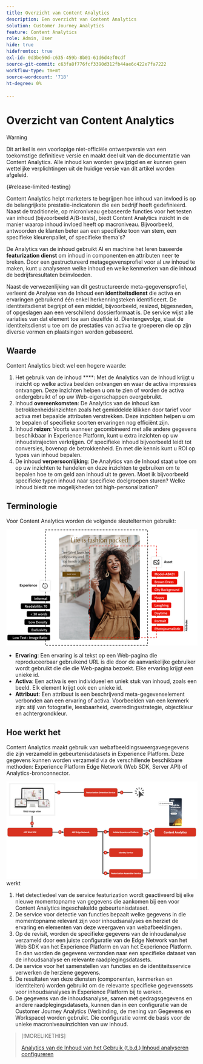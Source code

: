 ```yaml
---
title: Overzicht van Content Analytics
description: Een overzicht van Content Analytics
solution: Customer Journey Analytics
feature: Content Analytics
role: Admin, User
hide: true
hidefromtoc: true
exl-id: 0d3be50d-c635-459b-8b01-61d6d4ef0cdf
source-git-commit: c63fa8f776fcf3390d312fb44ae6c422e7fa7222
workflow-type: tm+mt
source-wordcount: '718'
ht-degree: 0%

---
```


# Overzicht van Content Analytics

<!-- 
This is a placeholder article for upcoming Content Analytics documentation. Currently used to set up contextual help entries for developer working on onboarding UI and workspace UI 
-->

>[!WARNING]
>
>Dit artikel is een voorlopige niet-officiële ontwerpversie van een toekomstige definitieve versie en maakt deel uit van de documentatie van Content Analytics. Alle inhoud kan worden gewijzigd en er kunnen geen wettelijke verplichtingen uit de huidige versie van dit artikel worden afgeleid.
>

{#release-limited-testing}

Content Analytics helpt marketers te begrijpen hoe inhoud van invloed is op de belangrijkste prestatie-indicatoren die een bedrijf heeft gedefinieerd. Naast de traditionele, op microniveau gebaseerde functies voor het testen van inhoud (bijvoorbeeld A/B-tests), biedt Content Analytics inzicht in de manier waarop inhoud invloed heeft op macroniveau. Bijvoorbeeld, antwoorden de klanten beter aan een specifieke toon van stem, een specifieke kleurenpallet, of specifieke thema&#39;s?

De Analytics van de inhoud gebruikt AI en machine het leren baseerde **featurization dienst** om inhoud in componenten en attributen neer te breken. Door een gestructureerd metagegevensprofiel voor al uw inhoud te maken, kunt u analyseren welke inhoud en welke kenmerken van die inhoud de bedrijfsresultaten beïnvloeden.

Naast de verwezenlijking van dit gestructureerde meta-gegevensprofiel, verleent de Analyse van de Inhoud een **identiteitsdienst** die activa en ervaringen gebruikend één enkel herkenningsteken identificeert. De identiteitsdienst begrijpt of een middel, bijvoorbeeld, resized, bijgesneden, of opgeslagen aan een verschillend dossierformaat is. De service wijst alle variaties van dat element toe aan dezelfde id. Dientengevolge, staat de identiteitsdienst u toe om de prestaties van activa te groeperen die op zijn diverse vormen en plaatsingen worden gebaseerd.

## Waarde

Content Analytics biedt wel een hogere waarde:

1. Het gebruik van de inhoud ****: Met de Analytics van de Inhoud krijgt u inzicht op welke activa beelden ontvangen en waar de activa impressies ontvangen. Deze inzichten helpen u om te zien of worden de activa ondergebruikt of op uw Web-eigenschappen overgebruikt.
1. Inhoud **overeenkomsten**: De Analytics van de inhoud kan betrokkenheidsinzichten zoals het gemiddelde klikken door tarief voor activa met bepaalde attributen verstrekken. Deze inzichten helpen u om te bepalen of specifieke soorten ervaringen nog efficiënt zijn.
1. Inhoud **reizen**: Voorts wanneer gecombineerd met alle andere gegevens beschikbaar in Experience Platform, kunt u extra inzichten op uw inhoudstrajecten verkrijgen. Of specifieke inhoud bijvoorbeeld leidt tot conversies, bovenop de betrokkenheid. En met die kennis kunt u ROI op types van inhoud bepalen.
1. De inhoud **verpersoonlijking**: De Analytics van de Inhoud staat u toe om op uw inzichten te handelen en deze inzichten te gebruiken om te bepalen hoe te om geld aan inhoud uit te geven. Moet ik bijvoorbeeld specifieke typen inhoud naar specifieke doelgroepen sturen? Welke inhoud biedt me mogelijkheden tot high-personalization?

## Terminologie

Voor Content Analytics worden de volgende sleuteltermen gebruikt:

![ Assets en ervaringen ](/help/content-analytics/assets//content-analytics-experience-asset.png)

* **Ervaring**: Een ervaring is al tekst op een Web-pagina die reproduceerbaar gebruikend URL is die door de aanvankelijke gebruiker wordt gebruikt die die die Web-pagina bezoekt. Elke ervaring krijgt een unieke id.
* **Activa**: Een activa is een individueel en uniek stuk van inhoud, zoals een beeld. Elk element krijgt ook een unieke id.
* **Attribuut**: Een attribuut is een beschrijvend meta-gegevenselement verbonden aan een ervaring of activa. Voorbeelden van een kenmerk zijn: stijl van fotografie, leesbaarheid, overredingsstrategie, objectkleur en achtergrondkleur.

## Hoe werkt het

Content Analytics maakt gebruik van webafbeeldingsweergavegegevens die zijn verzameld in gebeurtenisdatasets in Experience Platform. Deze gegevens kunnen worden verzameld via de verschillende beschikbare methoden: Experience Platform Edge Network (Web SDK, Server API) of Analytics-bronconnector.

![ Analytics van de Inhoud - hoe het ](assets/how-it-works.png) werkt


1. Het detectiedeel van de service featurization wordt geactiveerd bij elke nieuwe momentopname van gegevens die aankomen bij een voor Content Analytics ingeschakelde gebeurtenisdataset.
1. De service voor detectie van functies bepaalt welke gegevens in die momentopname relevant zijn voor inhoudsanalyses en herziet de ervaring en elementen van deze weergaven van webafbeeldingen.
1. Op de revisit, worden de specifieke gegevens van de inhoudanalyse verzameld door een juiste configuratie van de Edge Network van het Web SDK van het Experience Platform en van het Experience Platform. En dan worden de gegevens verzonden naar een specifieke dataset van de inhoudsanalyse en relevante raadplegingsdatasets.
1. De service voor het samenstellen van functies en de identiteitsservice verwerken de herziene gegevens.
1. De resultaten van deze diensten (componenten, kenmerken en identiteiten) worden gebruikt om de relevante specifieke gegevenssets voor inhoudsanalyses in Experience Platform bij te werken.
1. De gegevens van de inhoudsanalyse, samen met gedragsgegevens en andere raadplegingsdatasets, kunnen dan in een configuratie van de Customer Journey Analytics (Verbinding, de mening van Gegevens en Workspace) worden gebruikt. Die configuratie vormt de basis voor de unieke macroniveauinzichten van uw inhoud.

>[!MORELIKETHIS]
>
>[ Analytics van de Inhoud van het Gebruik (t.b.d.) ](#value)
>[Inhoud analyseren configureren ](config/configuration.md)
